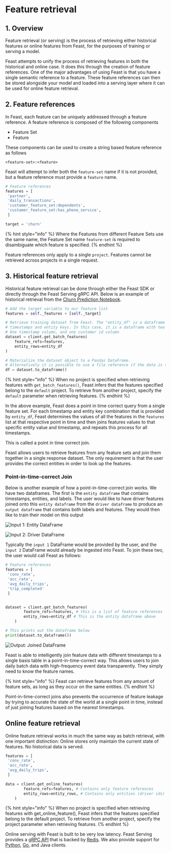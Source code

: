 # Feature retrieval

## 1. Overview

Feature retrieval \(or serving\) is the process of retrieving either historical features or online features from Feast, for the purposes of training or serving a model.

Feast attempts to unify the process of retrieving features in both the historical and online case. It does this through the creation of feature references. One of the major advantages of using Feast is that you have a single semantic reference to a feature. These feature references can then be stored alongside your model and loaded into a serving layer where it can be used for online feature retrieval.

## 2. Feature references

In Feast, each feature can be uniquely addressed through a feature reference. A feature reference is composed of the following components

* Feature Set
* Feature

These components can be used to create a string based feature reference as follows

`<feature-set>:<feature>`

Feast will attempt to infer both the `feature-set` name if it is not provided, but a feature reference must provide a `feature` name.

```python
# Feature references
features = [
 'partner', 
 'daily_transactions',
 'customer_feature_set:dependents',
 'customer_feature_set:has_phone_service',
 ]

target = 'churn'
```

{% hint style="info" %}
Where the Features from different Feature Sets use the same name, the Feature Set name `feature-set` is required to disambiguate which feature is specified.
{% endhint %}

Feature references only apply to a single `project`. Features cannot be retrieved across projects in a single request.

## 3. Historical feature retrieval

Historical feature retrieval can be done through either the Feast SDK or directly through the Feast Serving gRPC API. Below is an example of historical retrieval from the [Churn Prediction Notebook](https://github.com/gojek/feast/blob/master/examples/feast-xgboost-churn-prediction-tutorial/Telecom%20Customer%20Churn%20Prediction%20%28with%20Feast%20and%20XGBoost%29.ipynb).

```python
# Add the target variable to our feature list
features = self._features + [self._target]

# Retrieve training dataset from Feast. The "entity_df" is a dataframe that contains
# timestamps and entity keys. In this case, it is a dataframe with two columns.
# One timestamp column, and one customer id column
dataset = client.get_batch_features(
    feature_refs=features,
    entity_rows=entity_df
)

# Materialize the dataset object to a Pandas DataFrame. 
# Alternatively it is possible to use a file reference if the data is too large
df = dataset.to_dataframe()
```

{% hint style="info" %}
When no project is specified when retrieving features with `get_batch_features()`, Feast infers that the features specified belong to the `default` project. To retrieve from another project, specify the `default` parameter when retrieving features.
{% endhint %}

In the above example, Feast does a point in time correct query from a single feature set. For each timestamp and entity key combination that is provided by `entity_df`, Feast determines the values of all the features in the `features` list at that respective point in time and then joins features values to that specific entity value and timestamp, and repeats this process for all timestamps.

This is called a point in time correct join.

Feast allows users to retrieve features from any feature sets and join them together in a single response dataset. The only requirement is that the user provides the correct entities in order to look up the features.

### **Point-in-time-correct Join**

Below is another example of how a point-in-time-correct join works. We have two dataframes. The first is the `entity dataframe` that contains timestamps, entities, and labels. The user would like to have driver features joined onto this `entity dataframe` from the `driver dataframe` to produce an `output dataframe` that contains both labels and features. They would then like to train their model on this output

![Input 1: Entity DataFrame](https://lh3.googleusercontent.com/ecS5sqj3FHLFSm06XF11NmTQSru-bQ4Az3Kuko_vg5YlBxXjHadlsGwmo7d7wUx4fA1ssdZvxrESDKfkGWjj3HNJg_jIqXY0avz2JzCcEOXLBLmtXNEY8k2u3f4QusHdDWdqRARQHYE)

![Input 2: Driver DataFrame](https://lh3.googleusercontent.com/LRtCOzmcfhLWzpyndbRKZSVPanLLzfULoHx2YxY6N3i1gQd2Eh6MS1igahOe8ydA7zQulIFJEaQ0IXFXOsdkKRobOC6ThSOnT4hACbCl1jeM4O2JDVC_kvw8lwTCezVUD3d6ZUYj31Q)

Typically the `input 1` DataFrame would be provided by the user, and the `input 2` DataFrame would already be ingested into Feast. To join these two, the user would call Feast as follows:

```python
# Feature references
features = [
 'conv_rate',
 'acc_rate',
 'avg_daily_trips',
 'trip_completed'
 ]


dataset = client.get_batch_features(
        feature_refs=features, # this is a list of feature references
        entity_rows=entity_df # This is the entity dataframe above
    )

# This prints out the dataframe below 
print(dataset.to_dataframe())
```

![Output: Joined DataFrame](https://lh5.googleusercontent.com/Gm-4Ru68KyIQ2tQtaVTDFngqO7pMtlMP1YAQO-bqln6_Mo2XAPdbij6w5ACnHAmQ053XUPu6G-c2aYRVJxPqPTMN_BcH6PY0-E1kCwXQAdW1CcQo5tc0g5ilcuVAtqsHcJB1R5mBdLo)

Feast is able to intelligently join feature data with different timestamps to a single basis table in a point-in-time-correct way. This allows users to join daily batch data with high-frequency event data transparently. They simply need to know the feature names.

{% hint style="info" %}
Feast can retrieve features from any amount of feature sets, as long as they occur on the same entities.
{% endhint %}

Point-in-time-correct joins also prevents the occurrence of feature leakage by trying to accurate the state of the world at a single point in time, instead of just joining features based on the nearest timestamps.

## Online feature retrieval

Online feature retrieval works in much the same way as batch retrieval, with one important distinction: Online stores only maintain the current state of features. No historical data is served.

```python
features = [
 'conv_rate',
 'acc_rate',
 'avg_daily_trips',
 ]

data = client.get_online_features(
        feature_refs=features, # Contains only feature references
        entity_rows=entity_rows, # Contains only entities (driver ids)
    )
```

{% hint style="info" %}
When no project is specified when retrieving features with get\_online\_feature\(\), Feast infers that the features specified belong to the default project. To retrieve from another project, specify the project parameter when retrieving features.
{% endhint %}

Online serving with Feast is built to be very low latency. Feast Serving provides a [gRPC API](https://api.docs.feast.dev/grpc/feast.serving.pb.html) that is backed by [Redis](https://redis.io/). We also provide support for [Python](https://api.docs.feast.dev/python/), [Go](https://godoc.org/github.com/gojek/feast/sdk/go), and Java clients.

